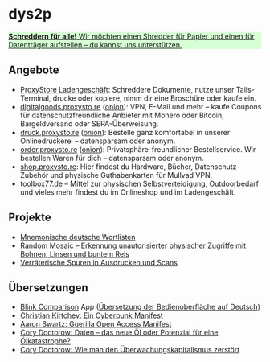 # dys2p

<a href="support.html">
	<div class="border my-3 px-4 py-3 text-center text-dark" style="background-color: #d7ffd5">
		<strong>Schreddern für alle!</strong> Wir möchten einen Shredder für Papier und einen für Datenträger aufstellen – du kannst uns unterstützen.
	</div>
</a>

## Angebote

* [ProxyStore Ladengeschäft](https://proxysto.re): Schreddere Dokumente, nutze unser Tails-Terminal, drucke oder kopiere, nimm dir eine Broschüre oder kaufe ein.
* [digitalgoods.proxysto.re](https://digitalgoods.proxysto.re/) ([onion](http://digitazyyxyihwwzudp5syxxyn3qhcd63wqcha2dxpfqiyydmrgdiaad.onion/)): VPN, E-Mail und mehr – kaufe Coupons für datenschutzfreundliche Anbieter mit Monero oder Bitcoin, Bargeldversand oder SEPA-Überweisung.
* [druck.proxysto.re](https://druck.proxysto.re) ([onion](http://print5cxveagitd3cbl3pakcjupk5jwgtpwa35uowhtzlmcqbibmsnyd.onion/)): Bestelle ganz komfortabel in unserer Onlinedruckerei – datensparsam oder anonym.
* [order.proxysto.re](https://order.proxysto.re) ([onion](http://proxyoxiemywllckvpix543gqcmvvltrnb7inbwtk2knkehqt72tyfyd.onion/)): Privatsphäre-freundlicher Bestellservice. Wir bestellen Waren für dich – datensparsam oder anonym.
* [shop.proxysto.re](https://shop.proxysto.re): Hier findest du Hardware, Bücher, Datenschutz-Zubehör und physische Guthabenkarten für Mullvad VPN.
* [toolbox77.de](https://toolbox77.de) – Mittel zur physischen Selbstverteidigung, Outdoorbedarf und vieles mehr findest du im Onlineshop und im Ladengeschäft.

## Projekte

* [Mnemonische deutsche Wortlisten](https://github.com/dys2p/wordlists-de)
* [Random Mosaic – Erkennung unautorisierter physischer Zugriffe mit Bohnen, Linsen und buntem Reis](2021-12-tamper-evident-protection.html)
* [Verräterische Spuren in Ausdrucken und Scans](2022-09-print-scan-traces.html)

## Übersetzungen

* [Blink Comparison](https://f-droid.org/de/packages/org.proninyaroslav.blink_comparison/) App ([Übersetzung der Bedienoberfläche auf Deutsch](https://github.com/proninyaroslav/blink-comparison/commits?author=b068931cc450442b63f5b3d276ea4297))
* [Christian Kirtchev: Ein Cyberpunk Manifest](2021-08-cyberpunk.html)
* [Aaron Swartz: Guerilla Open Access Manifest](2021-08-open-access.html)
* [Cory Doctorow: Daten – das neue Öl oder Potenzial für eine Ölkatastrophe?](2021-03-new-oil.html)
* [Cory Doctorow: Wie man den Überwachungskapitalismus zerstört](2021-04-how-to-destroy-surveillance-capitalism.html)

